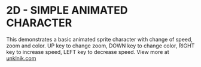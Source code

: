 
# 2D - SIMPLE ANIMATED CHARACTER
This demonstrates a basic animated sprite character with change of speed, zoom and color. UP key to change zoom, DOWN key to change color, RIGHT key to increase speed, LEFT key to decrease speed. View more at [unklnik.com](https://unklnik.com/)

